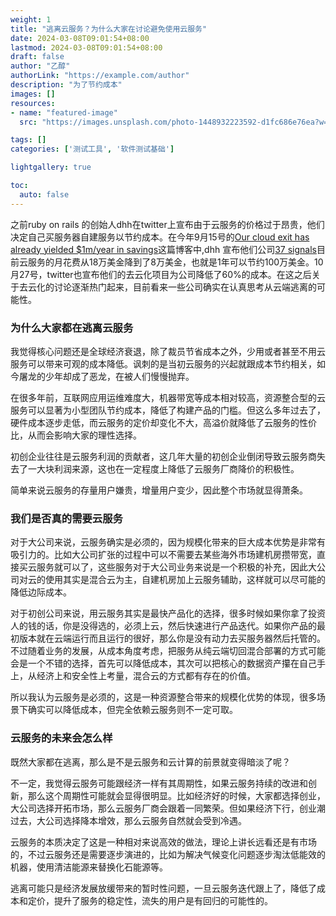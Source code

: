 ```yaml
---
weight: 1
title: "逃离云服务？为什么大家在讨论避免使用云服务"
date: 2024-03-08T09:01:54+08:00
lastmod: 2024-03-08T09:01:54+08:00
draft: false
author: "乙醇"
authorLink: "https://example.com/author"
description: "为了节约成本"
images: []
resources:
- name: "featured-image"
  src: "https://images.unsplash.com/photo-1448932223592-d1fc686e76ea?w=300"

tags: []
categories: ['测试工具', '软件测试基础']

lightgallery: true

toc:
  auto: false
---
```


之前ruby on rails 的创始人dhh在twitter上宣布由于云服务的价格过于昂贵，他们决定自己买服务器自建服务以节约成本。在今年9月15号的[Our cloud exit has already yielded $1m/year in savings](https://world.hey.com/dhh/our-cloud-exit-has-already-yielded-1m-year-in-savings-db358dea)这篇博客中,dhh 宣布他们公司[37 signals](https://37signals.com/)目前云服务的月花费从18万美金降到了8万美金，也就是1年可以节约100万美金。10月27号，twitter也宣布他们的去云化项目为公司降低了60%的成本。在这之后关于去云化的讨论逐渐热门起来，目前看来一些公司确实在认真思考从云端逃离的可能性。

### 为什么大家都在逃离云服务

我觉得核心问题还是全球经济衰退，除了裁员节省成本之外，少用或者甚至不用云服务可以带来可观的成本降低。讽刺的是当初云服务的兴起就跟成本节约相关，如今屠龙的少年却成了恶龙，在被人们慢慢抛弃。

在很多年前，互联网应用运维难度大，机器带宽等成本相对较高，资源整合型的云服务可以显著为小型团队节约成本，降低了构建产品的门槛。但这么多年过去了，硬件成本逐步走低，而云服务的定价却变化不大，高溢价就降低了云服务的性价比，从而会影响大家的理性选择。

初创企业往往是云服务利润的贡献者，这几年大量的初创企业倒闭导致云服务商失去了一大块利润来源，这也在一定程度上降低了云服务厂商降价的积极性。

简单来说云服务的存量用户嫌贵，增量用户变少，因此整个市场就显得萧条。


### 我们是否真的需要云服务

对于大公司来说，云服务确实是必须的，因为规模化带来的巨大成本优势是非常有吸引力的。比如大公司扩张的过程中可以不需要去某些海外市场建机房攒带宽，直接买云服务就可以了，这些服务对于大公司业务来说是一个积极的补充，因此大公司对云的使用其实是混合云为主，自建机房加上云服务辅助，这样就可以尽可能的降低边际成本。

对于初创公司来说，用云服务其实是最快产品化的选择，很多时候如果你拿了投资人的钱的话，你是没得选的，必须上云，然后快速进行产品迭代。如果你产品的最初版本就在云端运行而且运行的很好，那么你是没有动力去买服务器然后托管的。不过随着业务的发展，从成本角度考虑，把服务从纯云端切回混合部署的方式可能会是一个不错的选择，首先可以降低成本，其次可以把核心的数据资产攥在自己手上，从经济上和安全性上考量，混合云的方式都有存在的价值。

所以我认为云服务是必须的，这是一种资源整合带来的规模化优势的体现，很多场景下确实可以降低成本，但完全依赖云服务则不一定可取。

### 云服务的未来会怎么样

既然大家都在逃离，那么是不是云服务和云计算的前景就变得暗淡了呢？

不一定，我觉得云服务可能跟经济一样有其周期性，如果云服务持续的改进和创新，那么这个周期性可能就会显得很明显。比如经济好的时候，大家都选择创业，大公司选择开拓市场，那么云服务厂商会跟着一同繁荣。但如果经济下行，创业潮过去，大公司选择降本增效，那么云服务自然就会受到冷遇。

云服务的本质决定了这是一种相对来说高效的做法，理论上讲长远看还是有市场的，不过云服务还是需要逐步演进的，比如为解决气候变化问题逐步淘汰低能效的机器，使用清洁能源来替换化石能源等。

逃离可能只是经济发展放缓带来的暂时性问题，一旦云服务迭代跟上了，降低了成本和定价，提升了服务的稳定性，流失的用户是有回归的可能性的。